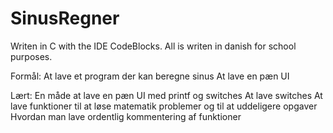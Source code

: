 # SinusRegner
Writen in C with the IDE CodeBlocks.
All is writen in danish for school purposes.

Formål:
	At lave et program der kan beregne sinus
	At lave en pæn UI

Lært:
	En måde at lave en pæn UI med printf og switches
	At lave switches
	At lave funktioner til at løse matematik problemer
	og til at uddeligere opgaver
	Hvordan man lave ordentlig kommentering af funktioner
